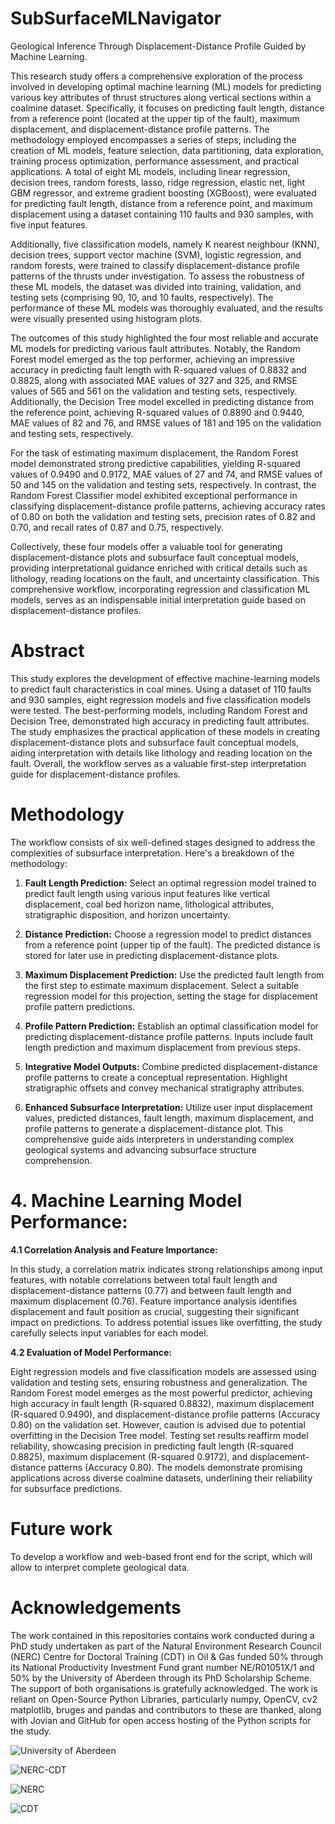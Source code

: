 # SubSurfaceMLNavigator
Geological Inference Through Displacement-Distance Profile Guided by Machine Learning. 

This research study offers a comprehensive exploration of the process involved in developing optimal machine learning (ML) models for predicting various key attributes of thrust structures along vertical sections within a coalmine dataset. Specifically, it focuses on predicting fault length, distance from a reference point (located at the upper tip of the fault), maximum displacement, and displacement-distance profile patterns. The methodology employed encompasses a series of steps, including the creation of ML models, feature selection, data partitioning, data exploration, training process optimization, performance assessment, and practical applications. A total of eight ML models, including linear regression, decision trees, random forests, lasso, ridge regression, elastic net, light GBM regressor, and extreme gradient boosting (XGBoost), were evaluated for predicting fault length, distance from a reference point, and maximum displacement using a dataset containing 110 faults and 930 samples, with five input features.

Additionally, five classification models, namely K nearest neighbour (KNN), decision trees, support vector machine (SVM), logistic regression, and random forests, were trained to classify displacement-distance profile patterns of the thrusts under investigation. To assess the robustness of these ML models, the dataset was divided into training, validation, and testing sets (comprising 90, 10, and 10 faults, respectively). The performance of these ML models was thoroughly evaluated, and the results were visually presented using histogram plots.

The outcomes of this study highlighted the four most reliable and accurate ML models for predicting various fault attributes. Notably, the Random Forest model emerged as the top performer, achieving an impressive accuracy in predicting fault length with R-squared values of 0.8832 and 0.8825, along with associated MAE values of 327 and 325, and RMSE values of 565 and 561 on the validation and testing sets, respectively. Additionally, the Decision Tree model excelled in predicting distance from the reference point, achieving R-squared values of 0.8890 and 0.9440, MAE values of 82 and 76, and RMSE values of 181 and 195 on the validation and testing sets, respectively.

For the task of estimating maximum displacement, the Random Forest model demonstrated strong predictive capabilities, yielding R-squared values of 0.9490 and 0.9172, MAE values of 27 and 74, and RMSE values of 50 and 145 on the validation and testing sets, respectively. In contrast, the Random Forest Classifier model exhibited exceptional performance in classifying displacement-distance profile patterns, achieving accuracy rates of 0.80 on both the validation and testing sets, precision rates of 0.82 and 0.70, and recall rates of 0.87 and 0.75, respectively.

Collectively, these four models offer a valuable tool for generating displacement-distance plots and subsurface fault conceptual models, providing interpretational guidance enriched with critical details such as lithology, reading locations on the fault, and uncertainty classification. This comprehensive workflow, incorporating regression and classification ML models, serves as an indispensable initial interpretation guide based on displacement-distance profiles.

# Abstract
This study explores the development of effective machine-learning models to predict fault characteristics in coal mines. Using a dataset of 110 faults and 930 samples, eight regression models and five classification models were tested. The best-performing models, including Random Forest and Decision Tree, demonstrated high accuracy in predicting fault attributes. The study emphasizes the practical application of these models in creating displacement-distance plots and subsurface fault conceptual models, aiding interpretation with details like lithology and reading location on the fault. Overall, the workflow serves as a valuable first-step interpretation guide for displacement-distance profiles.

# Methodology

The workflow consists of six well-defined stages designed to address the complexities of subsurface interpretation. Here's a breakdown of the methodology:

1. **Fault Length Prediction:** Select an optimal regression model trained to predict fault length using various input features like vertical displacement, coal bed horizon name, lithological attributes, stratigraphic disposition, and horizon uncertainty.

2. **Distance Prediction:** Choose a regression model to predict distances from a reference point (upper tip of the fault). The predicted distance is stored for later use in predicting displacement-distance plots.

3. **Maximum Displacement Prediction:** Use the predicted fault length from the first step to estimate maximum displacement. Select a suitable regression model for this projection, setting the stage for displacement profile pattern predictions.

4. **Profile Pattern Prediction:** Establish an optimal classification model for predicting displacement-distance profile patterns. Inputs include fault length prediction and maximum displacement from previous steps.

5. **Integrative Model Outputs:** Combine predicted displacement-distance profile patterns to create a conceptual representation. Highlight stratigraphic offsets and convey mechanical stratigraphy attributes.

6. **Enhanced Subsurface Interpretation:** Utilize user input displacement values, predicted distances, fault length, maximum displacement, and profile patterns to generate a displacement-distance plot. This comprehensive guide aids interpreters in understanding complex geological systems and advancing subsurface structure comprehension.

# **4. Machine Learning Model Performance:**

**4.1 Correlation Analysis and Feature Importance:**

In this study, a correlation matrix indicates strong relationships among input features, with notable correlations between total fault length and displacement-distance patterns (0.77) and between fault length and maximum displacement (0.76). Feature importance analysis identifies displacement and fault position as crucial, suggesting their significant impact on predictions. To address potential issues like overfitting, the study carefully selects input variables for each model.

**4.2 Evaluation of Model Performance:**

Eight regression models and five classification models are assessed using validation and testing sets, ensuring robustness and generalization. The Random Forest model emerges as the most powerful predictor, achieving high accuracy in fault length (R-squared 0.8832), maximum displacement (R-squared 0.9490), and displacement-distance profile patterns (Accuracy 0.80) on the validation set. However, caution is advised due to potential overfitting in the Decision Tree model. Testing set results reaffirm model reliability, showcasing precision in predicting fault length (R-squared 0.8825), maximum displacement (R-squared 0.9172), and displacement-distance patterns (Accuracy 0.80). The models demonstrate promising applications across diverse coalmine datasets, underlining their reliability for subsurface predictions.

Future work
===========
To develop a workflow and web-based front end for the script, which will allow to interpret complete geological data.

Acknowledgements 
=================
The work contained in this repositories contains work conducted during a PhD study undertaken as part of the Natural Environment Research Council (NERC) Centre for Doctoral Training (CDT) in Oil & Gas funded 50% through its National Productivity Investment Fund grant number NE/R01051X/1 and 50% by the University of Aberdeen through its PhD Scholarship Scheme. The support of both organisations is gratefully acknowledged. The work is reliant on Open-Source Python Libraries, particularly numpy, OpenCV, cv2 matplotlib, bruges and pandas and contributors to these are thanked, along with Jovian and GitHub for open access hosting of the Python scripts for the study.

![University of Aberdeen](https://i.imgur.com/PILyj4m.jpg)

![NERC-CDT](https://nerc-cdt-oil-and-gas.ac.uk/wp-content/uploads/news/2015-news-NERC-funding.jpg)

![NERC](https://auracdt.hull.ac.uk/wp-content/uploads/2019/11/UKRI_NER_Council-Logo_Horiz-RGB.png)

![CDT](https://i.imgur.com/QDOhcN3.png)
